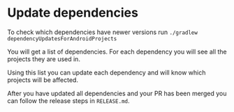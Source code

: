 # Update dependencies

To check which dependencies have newer versions run
`./gradlew dependencyUpdatesForAndroidProjects`

You will get a list of dependencies. For each dependency you will see all the projects they are used in. 

Using this list you can update each dependency and will know which projects will be affected.

After you have updated all dependencies and your PR has been merged you can follow the release steps in `RELEASE.md`.